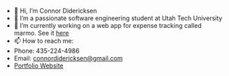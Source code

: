 - 👋 Hi, I’m Connor Didericksen
- 👀 I’m a passionate software engineering student at Utah Tech University
- 🌱 I’m currently working on a web app for expense tracking called marmo. See it [here](https://marmo.app)
- 📫 How to reach me: 
- Phone: 435-224-4986
- Email: connordidericksen@gmail.com
- [Portfolio Website](http://connordidericksen.com)
